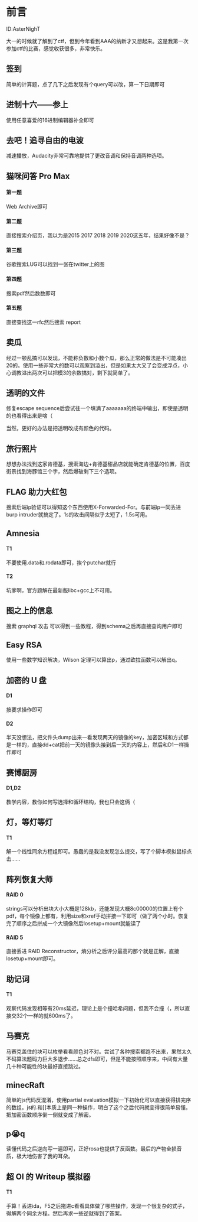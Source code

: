 # 前言

ID:AsterNighT

大一的时候就了解到了ctf，但到今年看到AAA的纳新才又想起来。这是我第一次参加ctf的比赛，感觉收获很多，非常快乐。

## 签到

简单的计算题，点了几下之后发现有个query可以改，算一下日期即可

## 进制十六——参上

使用任意喜爱的16进制编辑器补全即可

## 去吧！追寻自由的电波

减速播放，Audacity非常可靠地提供了更改音调和保持音调两种选项。

## 猫咪问答 Pro Max

#### 第一题

 Web Archive即可

#### 第二题

直接搜索介绍页，我以为是2015 2017 2018 2019 2020这五年，结果好像不是？

#### 第三题

谷歌搜索LUG可以找到一张在twitter上的图

#### 第四题

搜索pdf然后数数即可

#### 第五题

直接查找这一rfc然后搜索 report

## 卖瓜

经过一顿乱搞可以发现，不能称负数和小数个瓜，那么正常的做法是不可能凑出20的。使用一些非常大的数可以观察到溢出，但是如果太大又了会变成浮点，小心调教溢出两次可以把模3的余数搞对，剩下就简单了。

## 透明的文件

修复escape sequence后尝试往一个填满了aaaaaaa的终端中输出，即使是透明的也看得出来是啥（

当然，更好的办法是把透明改成有颜色的代码。

## 旅行照片

想想办法找到这家肯德基，搜索海边+肯德基甜品店就能确定肯德基的位置，百度街景找到海豚馆三个字，然后爆破剩下三个选项。

## FLAG 助力大红包

搜索后端ip验证可以得知这个东西使用X-Forwarded-For。与前端ip一同丢进burp intruder就搞定了。1s的攻击间隔似乎太短了，1.5s可用。

## Amnesia

#### T1

不要使用.data和.rodata即可，挨个putchar就行

#### T2

坑爹啊，官方题解在最新版libc+gcc上不可用。

## 图之上的信息

搜索 graphql 攻击 可以得到一些教程，得到schema之后再直接查询用户即可

## Easy RSA

使用一些数学知识解决，Wilson 定理可以算出p，通过欧拉函数可以解出q。

## 加密的 U 盘

#### D1

按要求操作即可

#### D2

半天没想法，把文件头dump出来一看发现两天的镜像的key，加密区域和方式都是一样的，直接dd+cat把前一天的镜像头接到后一天的内容上，然后和D1一样操作即可

## 赛博厨房

#### D1,D2

教学内容，教你如何写选择和循环结构，我也只会这俩（

## 灯，等灯等灯

#### T1

解一个线性同余方程组即可。愚蠢的是我没发现怎么提交，写了个脚本模拟鼠标点击……

## 阵列恢复大师

#### RAID 0

strings可以分析出块大小大概是128kb，还能发现大概8c00000的位置上有个pdf，每个镜像上都有，利用size和xref手动拼接一下即可（做了两个小时。恢复完了顺序之后拼成一个大镜像然后losetup+mount就能读了

#### RAID 5

直接丢进 RAID Reconstructor，熵分析之后评分最高的那个就是正解，直接losetup+mount即可。

## 助记词

#### T1

观察代码发现相等有20ms延迟，理论上是个撞哈希问题，但我不会撞（，所以直接交32个一样的就600ms了。

## 马赛克

马赛克盖住的块可以枚举看看颜色对不对。尝试了各种搜索都跑不出来，果然太久不码算法题码力巨大多退步……总之dfs即可，但是不能按照顺序来，中间有大量几十种可能性的块最好直接跳过。

## minecRaft

简单的js代码反混淆，使用partial evaluation模拟一下初始化可以直接获得排完序的数组。js的.和[]本质上是同一种操作，明白了这个之后代码就变得很简单易懂。把加密函数顺序倒一倒就变成了解密。

## p😭q

读懂代码之后逆向写一遍即可，正好rosa也提供了反函数。最后的产物全损音质，极大地伤害了我的耳朵。

## 超 OI 的 Writeup 模拟器

#### T1

手算！丢进ida，F5之后拖进c看看具体做了哪些操作，发现一个很复杂的式子，得解两个同余方程。然后再求一些逆就得到了答案。

